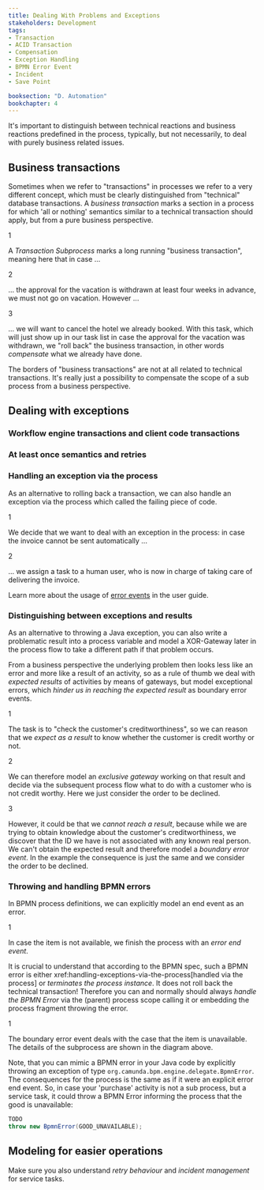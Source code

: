 ```yaml
---
title: Dealing With Problems and Exceptions
stakeholders: Development
tags:
- Transaction
- ACID Transaction
- Compensation
- Exception Handling
- BPMN Error Event
- Incident
- Save Point

booksection: "D. Automation"
bookchapter: 4
---
```


It's important to distinguish between technical reactions and business reactions predefined in the process, typically, but not necessarily, to deal with purely business related issues.


## Business transactions

Sometimes when we refer to "transactions" in processes we refer to a very different concept, which must be clearly distinguished from "technical" database transactions. A *business transaction* marks a section in a process for which 'all or nothing' semantics similar to a technical transaction should apply, but from a pure business perspective.

<div bpmn="dealing-with-problems-and-exceptions-assets/business-transaction.bpmn" callouts="transaction,intermediate_event_vacation_approval_withdrawn,user_task_cancel_hotel" />

<span className="callout">1</span>

A *Transaction Subprocess* marks a long running "business transaction", meaning here that in case ...

<span className="callout">2</span>

... the approval for the vacation is withdrawn at least four weeks in advance, we must not go on vacation. However ...

<span className="callout">3</span>

... we will want to cancel the hotel we already booked. With this task, which will just show up in our task list in case the approval for the vacation was withdrawn, we "roll back" the business transaction, in other words *compensate* what we already have done.

The borders of "business transactions" are not at all related to technical transactions. It's really just a possibility to compensate the scope of a sub process from a business perspective.



## Dealing with exceptions

### Workflow engine transactions and client code transactions

### At least once semantics and retries


### Handling an exception via the process

As an alternative to rolling back a transaction, we can also handle an exception via the process which called the failing piece of code.

<div bpmn="dealing-with-problems-and-exceptions-assets/dealing-with-exception.bpmn" callouts="boundary_event_message_not_deliverable,user_task_send_invoice_to_customer" />

<span className="callout">1</span>

We decide that we want to deal with an exception in the process: in case the invoice cannot be sent automatically ...

<span className="callout">2</span>

... we assign a task to a human user, who is now in charge of taking care of delivering the invoice.


Learn more about the usage of [error events](/docs/components/modeler/bpmn/error-events/error-events/) in the user guide.



### Distinguishing between exceptions and results

As an alternative to throwing a Java exception, you can also write a problematic result into a process variable and model a XOR-Gateway later in the process flow to take a different path if that problem occurs.

From a business perspective the underlying problem then looks less like an error and more like a result of an activity, so as a rule of thumb we deal with *expected results* of activities by means of gateways, but model exceptional errors, which *hinder us in reaching the expected result* as boundary error events.

<div bpmn="dealing-with-problems-and-exceptions-assets/expected-results.bpmn" callouts="task_check_customers_creditworthiness,exclusive_gateway_customer_creditworthy,boundary_event_customer_id_non_existent" />

<span className="callout">1</span>

The task is to "check the customer's creditworthiness", so we can reason that we *expect as a result* to know whether the customer is credit worthy or not.

<span className="callout">2</span>

We can therefore model an *exclusive gateway* working on that result and decide via the subsequent process flow what to do with a customer who is not credit worthy. Here we just consider the order to be declined.

<span className="callout">3</span>

However, it could be that we *cannot reach a result*, because while we are trying to obtain knowledge about the customer's creditworthiness, we discover that the ID we have is not associated with any known real person. We can't obtain the expected result and therefore model a *boundary error event*. In the example the consequence is just the same and we consider the order to be declined.



### Throwing and handling BPMN errors

In BPMN process definitions, we can explicitly model an end event as an error.

<div bpmn="dealing-with-problems-and-exceptions-assets/bpmn-error.bpmn" callouts="end_event_good_unavailable" />

<span className="callout">1</span>

In case the item is not available, we finish the process with an *error end event*.

It is crucial to understand that according to the BPMN spec, such a BPMN error is either xref:handling-exceptions-via-the-process[handled via the process] or *terminates the process instance*. It does not roll back the technical transaction! Therefore you can and normally should always *handle the BPMN Error* via the (parent) process scope calling it or embedding the process fragment throwing the error.

<div bpmn="dealing-with-problems-and-exceptions-assets/handling-a-bpmn-error.bpmn" callouts="boundary_event_good_unavailable" />

<span className="callout">1</span>

The boundary error event deals with the case that the item is unavailable. The details of the subprocess are shown in the diagram above.

Note, that you can mimic a BPMN error in your Java code by explicitly throwing an exception of type `org.camunda.bpm.engine.delegate.BpmnError`. The consequences for the process is the same as if it were an explicit error end event. So, in case your 'purchase' activity is not a sub process, but a service task, it could throw a BPMN Error informing the process that the good is unavailable:

```java
TODO
throw new BpmnError(GOOD_UNAVAILABLE);
```



## Modeling for easier operations

Make sure you also understand *retry behaviour* and *incident management* for service tasks.
